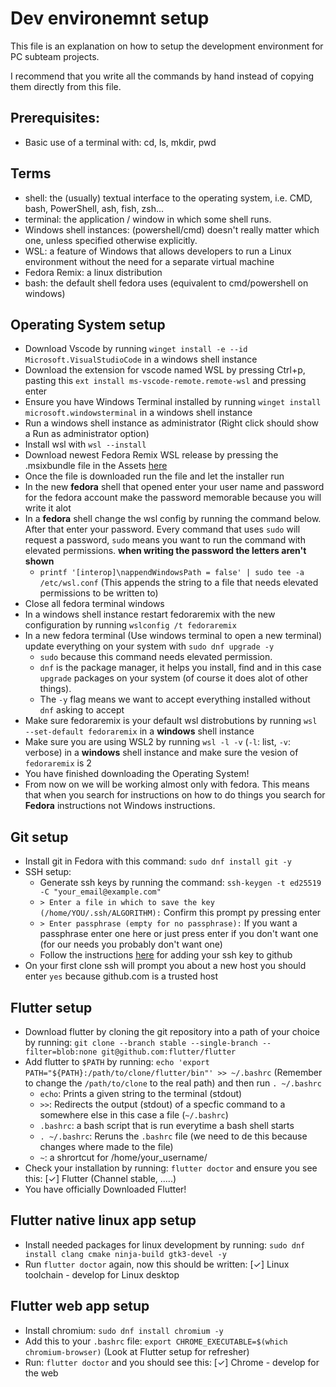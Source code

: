 # Dev environemnt setup

This file is an explanation on how to setup the development environment for PC subteam projects.

I recommend that you write all the commands by hand instead of copying them directly from this file.

## Prerequisites:
- Basic use of a terminal with: cd, ls, mkdir, pwd

## Terms 
 - shell: the (usually) textual interface to the operating system, i.e. CMD, bash, PowerShell, ash, fish, zsh...
 - terminal: the application / window in which some shell runs.
 - Windows shell instances: (powershell/cmd) doesn't really matter which one, unless specified otherwise explicitly.
 - WSL: a feature of Windows that allows developers to run a Linux environment without the need for a separate virtual machine
 - Fedora Remix: a linux distribution
 - bash: the default shell fedora uses (equivalent to cmd/powershell on windows)


## Operating System setup
 - Download Vscode by running `winget install -e --id Microsoft.VisualStudioCode` in a windows shell instance
 - Download the extension for vscode named WSL by pressing Ctrl+p, pasting this `ext install ms-vscode-remote.remote-wsl` and pressing enter
 - Ensure you have Windows Terminal installed by running `winget install microsoft.windowsterminal` in a windows shell instance
 - Run a windows shell instance as administrator (Right click should show a Run as administrator option) 
 - Install wsl with `wsl --install`
 - Download newest Fedora Remix WSL release by pressing the .msixbundle file in the Assets [here](https://github.com/WhitewaterFoundry/Fedora-Remix-for-WSL/releases)
 - Once the file is downloaded run the file and let the installer run
 - In the new **fedora** shell that opened enter your user name and password for the fedora account make the password memorable because you will write it alot
 - In a **fedora** shell change the wsl config by running the command below. After that enter your password. Every command that uses `sudo` will request a password, `sudo` means you want to run the command with elevated permissions. **when writing the password the letters aren't shown**
   - `printf '[interop]\nappendWindowsPath = false' | sudo tee -a /etc/wsl.conf` (This appends the string to a file that needs elevated permissions to be written to)
 - Close all fedora terminal windows 
 - In a windows shell instance restart fedoraremix with the new configuration by running `wslconfig /t fedoraremix`
 - In a new fedora terminal (Use windows terminal to open a new terminal) update everything on your system with `sudo dnf upgrade -y` 
   - `sudo` because this command needs elevated permission. 
   - `dnf` is the package manager, it helps you install, find and in this case `upgrade` packages on your system (of course it does alot of other things). 
   - The `-y` flag means we want to accept everything installed without `dnf` asking to accept
 - Make sure fedoraremix is your default wsl distrobutions by running `wsl --set-default fedoraremix` in a **windows** shell instance
 - Make sure you are using WSL2 by running `wsl -l -v` (`-l`: list, `-v`: verbose) in a **windows** shell instance and make sure the vesion of `fedoraremix` is 2
 - You have finished downloading the Operating System!
 - From now on we will be working almost only with fedora. This means that when you search for instructions on how to do things you search for **Fedora** instructions not Windows instructions.


## Git setup
 - Install git in Fedora with this command: `sudo dnf install git -y`
 - SSH setup:
    - Generate ssh keys by running the command: `ssh-keygen -t ed25519 -C "your_email@example.com"`
    - `> Enter a file in which to save the key (/home/YOU/.ssh/ALGORITHM):` Confirm this prompt py pressing enter
    - `> Enter passphrase (empty for no passphrase):` If you want a passphrase enter one here or just press enter if you don't want one (for our needs you probably don't want one)
    - Follow the instructions [here](https://docs.github.com/en/authentication/connecting-to-github-with-ssh/adding-a-new-ssh-key-to-your-github-account?platform=linux) for adding your ssh key to github
 - On your first clone ssh will prompt you about a new host you should enter `yes` because github.com is a trusted host

## Flutter setup
 - Download flutter by cloning the git repository into a path of your choice by running: `git clone --branch stable --single-branch --filter=blob:none git@github.com:flutter/flutter` 
 - Add flutter to `$PATH` by running: `echo 'export PATH="${PATH}:/path/to/clone/flutter/bin"' >> ~/.bashrc` (Remember to change the `/path/to/clone` to the real path) and then run `. ~/.bashrc` 
    - `echo`: Prints a given string to the terminal (stdout)
    - `>>`: Redirects the output (stdout) of a specfic command to a somewhere else in this case a file (`~/.bashrc`)
    - `.bashrc`: a bash script that is run everytime a bash shell starts
    - `. ~/.bashrc`: Reruns the `.bashrc` file (we need to de this because changes where made to the file)
    - `~`: a shrortcut for /home/your_username/
 - Check your installation by running: `flutter doctor` and ensure you see this: [✓] Flutter (Channel stable, .....)
 - You have officially Downloaded Flutter!

## Flutter native linux app setup
 - Install needed packages for linux development by running: `sudo dnf install clang cmake ninja-build gtk3-devel -y`
 - Run `flutter doctor` again, now this should be written: [✓] Linux toolchain - develop for Linux desktop

## Flutter web app setup
 - Install chromium: `sudo dnf install chromium -y`
 - Add this to your `.bashrc` file: `export CHROME_EXECUTABLE=$(which chromium-browser)` (Look at Flutter setup for refresher)
 - Run: `flutter doctor` and you should see this: [✓] Chrome - develop for the web

